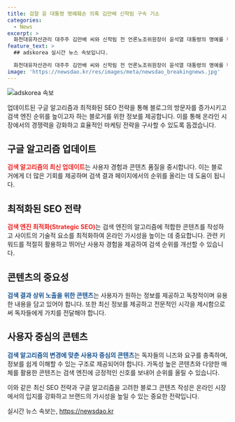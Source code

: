 ```yaml
---
title: 검찰 윤 대통령 명예훼손 의혹 김만배 신학림 구속 기소
categories:
  - News
excerpt: >
  화천대유자산관리 대주주 김만배 씨와 신학림 전 언론노조위원장이 윤석열 대통령의 명예를 훼손하고 허위 사실 보도 혐의로 검찰에 재판을 받는다. 김 씨는 거짓 인터뷰로 윤 대통령을 훼손하고 금품을 주고받았으며, 신 씨는 공모하여 허위사실을 보도한 혐의다. 뉴스타파는 이를 보도하였고, 검찰은 윤 대통령에게 불리한 허위인터뷰를 기획한 것으로 의심된다. 또한 신 씨는 정기현 전 국립중앙의료원장에 대한 협박 혐의도 있다.(action = 이를 읽은 후 클릭할 만한 요약문을 만든다.)
feature_text: >
  ## adskorea 실시간 뉴스 속보입니다.

  화천대유자산관리 대주주 김만배 씨와 신학림 전 언론노조위원장이 윤석열 대통령의 명예를 훼손하고 허위 사실 보도 혐의로 검찰에 재판을 받는다. 김 씨는 거짓 인터뷰로 윤 대통령을 훼손하고 금품을 주고받았으며, 신 씨는 공모하여 허위사실을 보도한 혐의다. 뉴스타파는 이를 보도하였고, 검찰은 윤 대통령에게 불리한 허위인터뷰를 기획한 것으로 의심된다. 또한 신 씨는 정기현 전 국립중앙의료원장에 대한 협박 혐의도 있다.(action = 이를 읽은 후 클릭할 만한 요약문을 만든다.)
image: 'https://newsdao.kr/res/images/meta/newsdao_breakingnews.jpg'
---
```


<p><img src="https://newsdao.kr/res/images/meta/newsdao_breakingnews.jpg" alt="adskorea 속보" /></p>

<p>업데이트된 구글 알고리즘과 최적화된 SEO 전략을 통해 블로그의 방문자를 증가시키고 검색 엔진 순위를 높이고자 하는 블로거를 위한 정보를 제공합니다. 이를 통해 온라인 시장에서의 경쟁력을 강화하고 효율적인 마케팅 전략을 구사할 수 있도록 돕겠습니다. </p>

<h2 data-ke-size="size26">구글 알고리즘 업데이트</h2>

<p><b><span style="color: #ee2323;">검색 알고리즘의 최신 업데이트</span></b>는 사용자 경험과 콘텐츠 품질을 중시합니다. 이는 블로거에게 더 많은 기회를 제공하며 검색 결과 페이지에서의 순위를 올리는 데 도움이 됩니다. </p>

<h2 data-ke-size="size26">최적화된 SEO 전략</h2>

<p><b><span style="color: #ee2323;">검색 엔진 최적화(Strategic SEO)</span></b>는 검색 엔진의 알고리즘에 적합한 콘텐츠를 작성하고 사이트의 기술적 요소를 최적화하여 온라인 가시성을 높이는 데 중요합니다. 관련 키워드를 적절히 활용하고 뛰어난 사용자 경험을 제공하여 검색 순위를 개선할 수 있습니다.</p>

<h2 data-ke-size="size26">콘텐츠의 중요성</h2>

<p><b><span style="color: #1a5490;">검색 결과 상위 노출을 위한 콘텐츠</span></b>는 사용자가 원하는 정보를 제공하고 독창적이며 유용한 내용을 담고 있어야 합니다. 또한 최신 정보를 제공하고 전문적인 시각을 제시함으로써 독자들에게 가치를 전달해야 합니다.</p>

<h2 data-ke-size="size26">사용자 중심의 콘텐츠</h2>

<p><b><span style="color: #1a5490;">검색 알고리즘의 변경에 맞춘 사용자 중심의 콘텐츠</span></b>는 독자들의 니즈와 요구를 충족하며, 정보를 쉽게 이해할 수 있는 구조로 제공되어야 합니다. 가독성 높은 콘텐츠와 다양한 매체를 활용한 콘텐츠는 검색 엔진에 긍정적인 신호를 보내어 순위를 올릴 수 있습니다.</p>

<p>이와 같은 최신 SEO 전략과 구글 알고리즘을 고려한 블로그 콘텐츠 작성은 온라인 시장에서의 입지를 강화하고 브랜드의 가시성을 높일 수 있는 중요한 전략입니다.</p>
실시간 뉴스 속보는, <a href="https://newsdao.kr" rel="dofollow">https://newsdao.kr</a>


